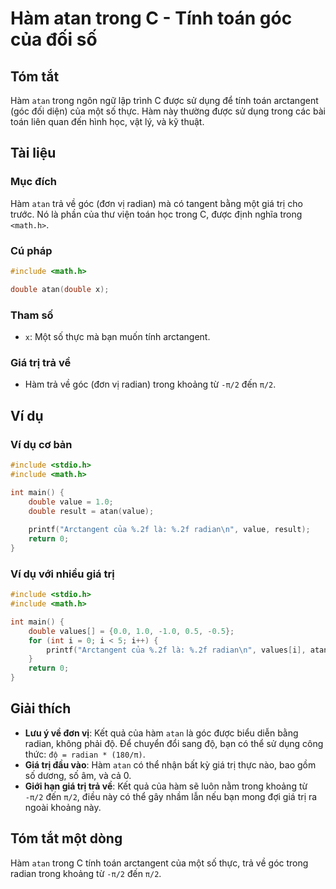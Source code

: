 <!--
Meta Description: # Hàm atan trong C - Tính toán góc của đối số ## Tóm tắt Hàm `atan` trong ngôn ngữ lập trình C được sử dụng để tính toán arctangent (góc đối diện) của...
Meta Keywords: trong, hàm, atan, của, radian
-->

# Hàm atan trong C - Tính toán góc của đối số

## Tóm tắt
Hàm `atan` trong ngôn ngữ lập trình C được sử dụng để tính toán arctangent (góc đối diện) của một số thực. Hàm này thường được sử dụng trong các bài toán liên quan đến hình học, vật lý, và kỹ thuật.

## Tài liệu
### Mục đích
Hàm `atan` trả về góc (đơn vị radian) mà có tangent bằng một giá trị cho trước. Nó là phần của thư viện toán học trong C, được định nghĩa trong `<math.h>`.

### Cú pháp
```c
#include <math.h>

double atan(double x);
```

### Tham số
- `x`: Một số thực mà bạn muốn tính arctangent.

### Giá trị trả về
- Hàm trả về góc (đơn vị radian) trong khoảng từ `-π/2` đến `π/2`.

## Ví dụ
### Ví dụ cơ bản
```c
#include <stdio.h>
#include <math.h>

int main() {
    double value = 1.0;
    double result = atan(value);
    
    printf("Arctangent của %.2f là: %.2f radian\n", value, result);
    return 0;
}
```

### Ví dụ với nhiều giá trị
```c
#include <stdio.h>
#include <math.h>

int main() {
    double values[] = {0.0, 1.0, -1.0, 0.5, -0.5};
    for (int i = 0; i < 5; i++) {
        printf("Arctangent của %.2f là: %.2f radian\n", values[i], atan(values[i]));
    }
    return 0;
}
```

## Giải thích
- **Lưu ý về đơn vị**: Kết quả của hàm `atan` là góc được biểu diễn bằng radian, không phải độ. Để chuyển đổi sang độ, bạn có thể sử dụng công thức: `độ = radian * (180/π)`.
- **Giá trị đầu vào**: Hàm `atan` có thể nhận bất kỳ giá trị thực nào, bao gồm số dương, số âm, và cả 0.
- **Giới hạn giá trị trả về**: Kết quả của hàm sẽ luôn nằm trong khoảng từ `-π/2` đến `π/2`, điều này có thể gây nhầm lẫn nếu bạn mong đợi giá trị ra ngoài khoảng này.

## Tóm tắt một dòng
Hàm `atan` trong C tính toán arctangent của một số thực, trả về góc trong radian trong khoảng từ `-π/2` đến `π/2`.